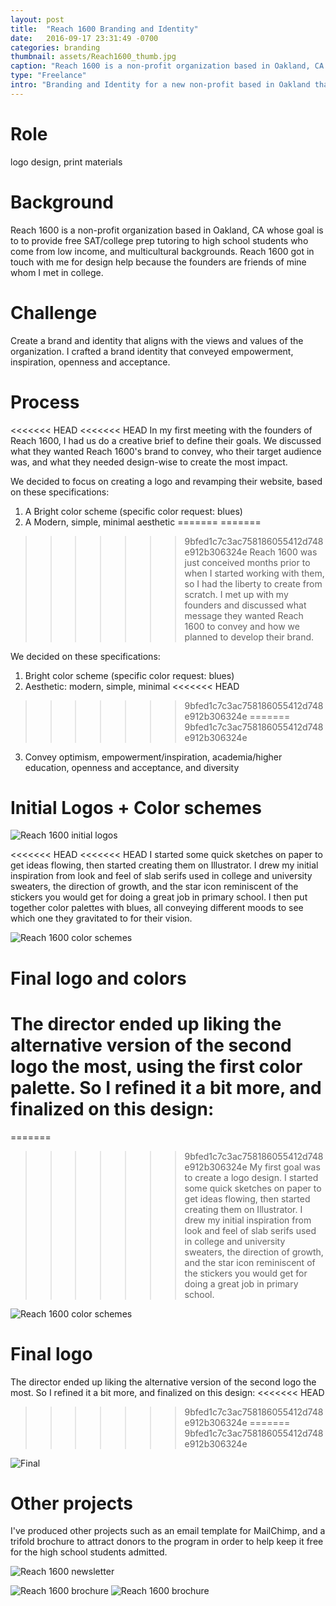 ```yaml
---
layout: post
title:  "Reach 1600 Branding and Identity"
date:   2016-09-17 23:31:49 -0700
categories: branding
thumbnail: assets/Reach1600_thumb.jpg
caption: "Reach 1600 is a non-profit organization based in Oakland, CA that helps high school students succeed on the SAT."
type: "Freelance"
intro: "Branding and Identity for a new non-profit based in Oakland that helps high school students succeed on the SAT."
---
```

# Role
logo design, print materials

# Background
Reach 1600 is a non-profit organization based in Oakland, CA whose goal is to to provide free SAT/college prep tutoring to high school students who come from low income, and multicultural backgrounds. Reach 1600 got in touch with me for design help because the founders are friends of mine whom I met in college.

# Challenge
Create a brand and identity that aligns with the views and values of the organization. I crafted a brand identity that conveyed empowerment, inspiration, openness and acceptance.

# Process
<<<<<<< HEAD
<<<<<<< HEAD
In my first meeting with the founders of Reach 1600, I had us do a creative brief to define their goals. We discussed what they wanted Reach 1600's brand to convey, who their target audience was, and what they needed design-wise to create the most impact.

We decided to focus on creating a logo and revamping their website, based on these specifications:

1. A Bright color scheme (specific color request: blues)
2. A Modern, simple, minimal aesthetic
=======
=======
>>>>>>> 9bfed1c7c3ac758186055412d748e912b306324e
Reach 1600 was just conceived months prior to when I started working with them, so I had the liberty to create from scratch. I met up with my founders and discussed what message they wanted Reach 1600 to convey and how we planned to develop their brand.

We decided on these specifications:

1. Bright color scheme (specific color request: blues)
2. Aesthetic: modern, simple, minimal
<<<<<<< HEAD
>>>>>>> 9bfed1c7c3ac758186055412d748e912b306324e
=======
>>>>>>> 9bfed1c7c3ac758186055412d748e912b306324e
3. Convey optimism, empowerment/inspiration, academia/higher education, openness and acceptance, and diversity

# Initial Logos + Color schemes
![Reach 1600 initial logos](/assets/r1600_logos.png)

<<<<<<< HEAD
<<<<<<< HEAD
I started some quick sketches on paper to get ideas flowing, then started creating them on Illustrator. I drew my initial inspiration from look and feel of slab serifs used in college and university sweaters, the direction of growth, and the star icon reminiscent of the stickers you would get for doing a great job in primary school. I then put together color palettes with blues, all conveying different moods to see which one they gravitated to for their vision.

![Reach 1600 color schemes](/assets/r1600_colors.png)

# Final logo and colors
The director ended up liking the alternative version of the second logo the most, using the first color palette. So I refined it a bit more, and finalized on this design:
=======
=======
>>>>>>> 9bfed1c7c3ac758186055412d748e912b306324e
My first goal was to create a logo design. I started some quick sketches on paper to get ideas flowing, then started creating them on Illustrator. I drew my initial inspiration from look and feel of slab serifs used in college and university sweaters, the direction of growth, and the star icon reminiscent of the stickers you would get for doing a great job in primary school.

![Reach 1600 color schemes](/assets/r1600_colors.png)

# Final logo
The director ended up liking the alternative version of the second logo the most. So I refined it a bit more, and finalized on this design:
<<<<<<< HEAD
>>>>>>> 9bfed1c7c3ac758186055412d748e912b306324e
=======
>>>>>>> 9bfed1c7c3ac758186055412d748e912b306324e

![Final](/assets/Reach_1600_final_logo.png)


# Other projects
I've produced other projects such as an email template for MailChimp, and a trifold brochure to attract donors to the program in order to help keep it free for the high school students admitted.

![Reach 1600 newsletter](/assets/r1600_newsletters.jpg)

![Reach 1600 brochure](/assets/R1600_brochure2.jpg)
![Reach 1600 brochure](/assets/R1600_brochure.jpg)
